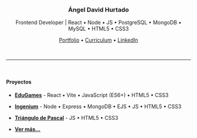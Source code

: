 <br>

<h3 align="center">Ángel David Hurtado</h3>

<p align="center">
	Frontend Developer | React • Node • JS • PostgreSQL • MongoDB • MySQL • HTML5 • CSS3
</p>

<p align="center">
	<a href="https://angeldavidhurtado.github.io/">Portfolio</a> •
	<a href="https://angeldavidhurtado.github.io/%C3%81ngel%20David%20Hurtado%20-%20Frontend%20Developer.pdf">Curriculum</a> •
	<a href="https://www.linkedin.com/in/angel-david-hurtado/">LinkedIn</a>
</p>

<br>

<hr>

<br>

#### Proyectos

* [**EduGames**](https://edugamesclub.github.io/) - React • Vite • JavaScript (ES6+) • HTML5 • CSS3

* [**Ingenium**](https://ingeniumedu.onrender.com/) - Node • Express • MongoDB • EJS • JS • HTML5 • CSS3

* [**Triángulo de Pascal**](https://angeldavidhurtado.github.io/pascals-triangle/) - JS • HTML5 • CSS3

* [**Ver más...**](https://angeldavidhurtado.github.io)

<br>
